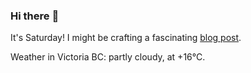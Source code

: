 ### Hi there :wave:

It's Saturday! I might be crafting a fascinating [blog post](https://benjaminwuethrich.dev).

Weather in Victoria BC: partly cloudy, at +16°C.
